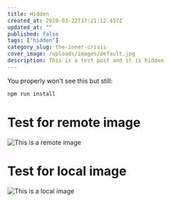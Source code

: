 ```yaml
---
title: Hidden
created_at: 2020-03-22T17:21:12.457Z
updated_at: ""
published: false 
tags: ["hidden"]
category_slug: the-inner-crisis
cover_image: /uploads/images/default.jpg
description: This is a test post and it is hidden
---
```


You properly won't see this but still:

```bash
npm run install
```

# Test for remote image
![This is a remote image](https://steamuserimages-a.akamaihd.net/ugc/1190587229906118910/20E7530397BAB1EFC9742B8C5F3055B403A81C17/)


# Test for local image
![This is a local image](/gridsome.jpg)
